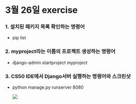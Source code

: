 # 3월 26일 exercise

### 1.  설치된 패키지 목록 확인하는 명령어

* pip list

### 2. myproject라는 이름의 프로젝트 생성하는 명령어

* django-admin startproject myproject

### 3. CS50 IDE에서 Django서버 실행하는 명령어와 스크린샷

* python manage.py runserver 8080

  ![](C:\TurtleLab\SSAFY\online-lectures(과제업로드)\0326\exercise\images\django_server.PNG)

